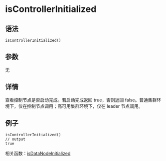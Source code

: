 # isControllerInitialized

## 语法

`isControllerInitialized()`

## 参数

无

## 详情

查看控制节点是否启动完成。若启动完成返回 true，否则返回 false。普通集群环境下，仅在控制节点调用；高可用集群环境下，仅在 leader 节点调用。

## 例子

```
isControllerInitialized()
// output
true
```

相关函数：[isDataNodeInitialized](isDataNodeInitialized.md)

